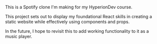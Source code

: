 This is a Spotify clone I'm making for my HyperionDev course.

This project sets out to display my foundational React skills in creating a static website while effectively using components and props.

In the future, I hope to revisit this to add working functionality to it as a music player.
